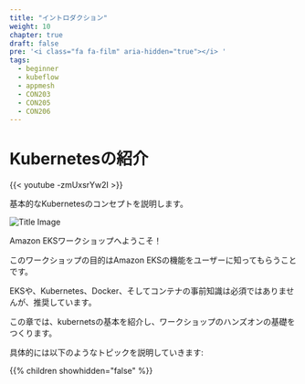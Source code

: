 ```yaml
---
title: "イントロダクション"
weight: 10
chapter: true
draft: false
pre: '<i class="fa fa-film" aria-hidden="true"></i> '
tags:
  - beginner
  - kubeflow
  - appmesh
  - CON203
  - CON205
  - CON206
---
```


# Kubernetesの紹介

{{< youtube -zmUxsrYw2I >}}

<!--
A walkthrough of basic Kubernetes concepts.
-->
基本的なKubernetesのコンセプトを説明します。

![Title Image](/images/introduction/eks-product-page.png)

<!--
Welcome to the Amazon EKS Workshop!
-->
Amazon EKSワークショップへようこそ！

<!--
The intent of this workshop is to educate users about the features of Amazon EKS.
-->
このワークショップの目的はAmazon EKSの機能をユーザーに知ってもらうことです。

<!--
Background in EKS, Kubernetes, Docker, and container workflows are not required, but they are recommended.
-->
EKSや、Kubernetes、Docker、そしてコンテナの事前知識は必須ではありませんが、推奨しています。

<!--
This chapter will introduce you to the basic workings of Kubernetes, laying the foundation for the hands-on portion of the workshop.
-->
この章では、kubernetsの基本を紹介し、ワークショップのハンズオンの基礎をつくります。

<!--
Specifically, we will walk you through the following topics:
-->
具体的には以下のようなトピックを説明していきます:

{{% children showhidden="false" %}}
